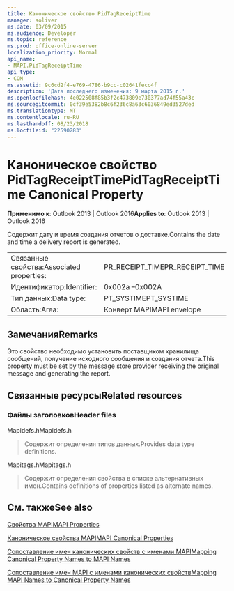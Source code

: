 ```yaml
---
title: Каноническое свойство PidTagReceiptTime
manager: soliver
ms.date: 03/09/2015
ms.audience: Developer
ms.topic: reference
ms.prod: office-online-server
localization_priority: Normal
api_name:
- MAPI.PidTagReceiptTime
api_type:
- COM
ms.assetid: 9c6cd2f4-e769-4786-b9cc-c02641fecc4f
description: 'Дата последнего изменения: 9 марта 2015 г.'
ms.openlocfilehash: 4e022508f85b3f2c473809e730377ad74f55a43c
ms.sourcegitcommit: 0cf39e5382b8c6f236c8a63c6036849ed3527ded
ms.translationtype: MT
ms.contentlocale: ru-RU
ms.lasthandoff: 08/23/2018
ms.locfileid: "22590283"
---
```

# <a name="pidtagreceipttime-canonical-property"></a><span data-ttu-id="c759a-103">Каноническое свойство PidTagReceiptTime</span><span class="sxs-lookup"><span data-stu-id="c759a-103">PidTagReceiptTime Canonical Property</span></span>

  
  
<span data-ttu-id="c759a-104">**Применимо к**: Outlook 2013 | Outlook 2016</span><span class="sxs-lookup"><span data-stu-id="c759a-104">**Applies to**: Outlook 2013 | Outlook 2016</span></span> 
  
<span data-ttu-id="c759a-105">Содержит дату и время создания отчетов о доставке.</span><span class="sxs-lookup"><span data-stu-id="c759a-105">Contains the date and time a delivery report is generated.</span></span>
  
|||
|:-----|:-----|
|<span data-ttu-id="c759a-106">Связанные свойства:</span><span class="sxs-lookup"><span data-stu-id="c759a-106">Associated properties:</span></span>  <br/> |<span data-ttu-id="c759a-107">PR_RECEIPT_TIME</span><span class="sxs-lookup"><span data-stu-id="c759a-107">PR_RECEIPT_TIME</span></span>  <br/> |
|<span data-ttu-id="c759a-108">Идентификатор:</span><span class="sxs-lookup"><span data-stu-id="c759a-108">Identifier:</span></span>  <br/> |<span data-ttu-id="c759a-109">0x002a –</span><span class="sxs-lookup"><span data-stu-id="c759a-109">0x002A</span></span>  <br/> |
|<span data-ttu-id="c759a-110">Тип данных:</span><span class="sxs-lookup"><span data-stu-id="c759a-110">Data type:</span></span>  <br/> |<span data-ttu-id="c759a-111">PT_SYSTIME</span><span class="sxs-lookup"><span data-stu-id="c759a-111">PT_SYSTIME</span></span>  <br/> |
|<span data-ttu-id="c759a-112">Область:</span><span class="sxs-lookup"><span data-stu-id="c759a-112">Area:</span></span>  <br/> |<span data-ttu-id="c759a-113">Конверт MAPI</span><span class="sxs-lookup"><span data-stu-id="c759a-113">MAPI envelope</span></span>  <br/> |
   
## <a name="remarks"></a><span data-ttu-id="c759a-114">Замечания</span><span class="sxs-lookup"><span data-stu-id="c759a-114">Remarks</span></span>

<span data-ttu-id="c759a-115">Это свойство необходимо установить поставщиком хранилища сообщений, получение исходного сообщения и создания отчета.</span><span class="sxs-lookup"><span data-stu-id="c759a-115">This property must be set by the message store provider receiving the original message and generating the report.</span></span> 
  
## <a name="related-resources"></a><span data-ttu-id="c759a-116">Связанные ресурсы</span><span class="sxs-lookup"><span data-stu-id="c759a-116">Related resources</span></span>

### <a name="header-files"></a><span data-ttu-id="c759a-117">Файлы заголовков</span><span class="sxs-lookup"><span data-stu-id="c759a-117">Header files</span></span>

<span data-ttu-id="c759a-118">Mapidefs.h</span><span class="sxs-lookup"><span data-stu-id="c759a-118">Mapidefs.h</span></span>
  
> <span data-ttu-id="c759a-119">Содержит определения типов данных.</span><span class="sxs-lookup"><span data-stu-id="c759a-119">Provides data type definitions.</span></span>
    
<span data-ttu-id="c759a-120">Mapitags.h</span><span class="sxs-lookup"><span data-stu-id="c759a-120">Mapitags.h</span></span>
  
> <span data-ttu-id="c759a-121">Содержит определения свойства в списке альтернативных имен.</span><span class="sxs-lookup"><span data-stu-id="c759a-121">Contains definitions of properties listed as alternate names.</span></span>
    
## <a name="see-also"></a><span data-ttu-id="c759a-122">См. также</span><span class="sxs-lookup"><span data-stu-id="c759a-122">See also</span></span>



[<span data-ttu-id="c759a-123">Свойства MAPI</span><span class="sxs-lookup"><span data-stu-id="c759a-123">MAPI Properties</span></span>](mapi-properties.md)
  
[<span data-ttu-id="c759a-124">Каноническое свойства MAPI</span><span class="sxs-lookup"><span data-stu-id="c759a-124">MAPI Canonical Properties</span></span>](mapi-canonical-properties.md)
  
[<span data-ttu-id="c759a-125">Сопоставление имен канонических свойств с именами MAPI</span><span class="sxs-lookup"><span data-stu-id="c759a-125">Mapping Canonical Property Names to MAPI Names</span></span>](mapping-canonical-property-names-to-mapi-names.md)
  
[<span data-ttu-id="c759a-126">Сопоставление имен MAPI с именами канонических свойств</span><span class="sxs-lookup"><span data-stu-id="c759a-126">Mapping MAPI Names to Canonical Property Names</span></span>](mapping-mapi-names-to-canonical-property-names.md)

